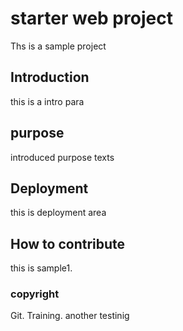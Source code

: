 # starter web project
Ths is a sample project
## Introduction
 this is a intro para 
## purpose
introduced purpose texts
## Deployment 
this is deployment area
## How to contribute

this is sample1.

### copyright 

Git. Training.
another testinig
